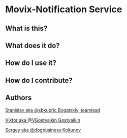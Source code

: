 # Movix-Notification Service

## What is this?

## What does it do?

## How do I use it?

## How do I contribute?

## Authors

[Stanislav aka @sbkubric Bogatskiy, teamlead](https://github.com/sbkubric)

[Viktor aka @VGostyaikin Gostyaikin](https://github.com/VGostyaikin)

[Sergey aka @dogbusiness Koltunov](https://github.com/dogbusiness)
